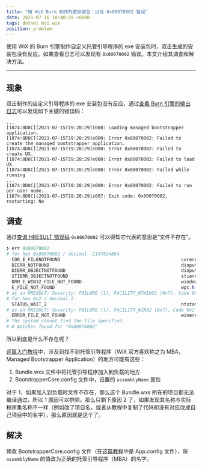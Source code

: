 ```yaml
---
title: "用 WiX Burn 制作托管安装包：出现 0x80070002 错误"
date: 2021-07-16 10:48:59 +0800
tags: dotnet msi wix
position: problem
---
```


使用 WiX 的 Burn 引擎制作自定义托管引导程序的 exe 安装包时，双击生成的安装包没有反应。如果查看日志可以发现有 `0x80070002` 错误。本文介绍其调查和解决方法。

---

<div id="toc"></div>

## 现象

双击制作的自定义引导程序的 exe 安装包没有反应，通过[查看 Burn 引擎的输出日志](https://blog.walterlv.com/post/how-to-view-wix-burn-installer-logs.html)可以发现如下关键的错误码：

```plaintext
...
[1874:8D8C][2021-07-15T19:28:29]i000: Loading managed bootstrapper application.
[1874:8D8C][2021-07-15T19:28:29]e000: Error 0x80070002: Failed to create the managed bootstrapper application.
[1874:8D8C][2021-07-15T19:28:29]e000: Error 0x80070002: Failed to create UX.
[1874:8D8C][2021-07-15T19:28:29]e000: Error 0x80070002: Failed to load UX.
[1874:8D8C][2021-07-15T19:28:29]e000: Error 0x80070002: Failed while running 
...
[1874:8D8C][2021-07-15T19:28:29]e000: Error 0x80070002: Failed to run per-user mode.
[1874:8D8C][2021-07-15T19:28:29]i007: Exit code: 0x80070002, restarting: No
```

## 调查

通过[查询 HRESULT 错误码](https://blog.walterlv.com/post/hresult-in-windows.html) `0x80070002` 可以得知它代表的意思是“文件不存在”。

```powershell
❯ err 0x80070002
# for hex 0x80070002 / decimal -2147024894
  COR_E_FILENOTFOUND                                             corerror.h
  DIERR_NOTFOUND                                                 dinput.h
  DIERR_OBJECTNOTFOUND                                           dinput.h
  STIERR_OBJECTNOTFOUND                                          stierr.h
  DRM_E_WIN32_FILE_NOT_FOUND                                     windowsplayready.h
  E_FILE_NOT_FOUND                                               wpc.h
# as an HRESULT: Severity: FAILURE (1), FACILITY_NTWIN32 (0x7), Code 0x2
# for hex 0x2 / decimal 2
  STATUS_WAIT_2                                                  ntstatus.h
# as an HRESULT: Severity: FAILURE (1), FACILITY_WIN32 (0x7), Code 0x2
  ERROR_FILE_NOT_FOUND                                           winerror.h
# The system cannot find the file specified.
# 8 matches found for "0x80070002"
```

所以到底是什么不存在呢？

[这篇入门教程](https://blog.walterlv.com/post/getting-started-with-wix-toolset-create-a-wpf-installer-ui)中，涉及到找不到托管引导程序（WiX 官方喜欢称之为 MBA，Managed Bootstrapper Application）的地方可能有这些：

1. Bundle.wxs 文件中将托管引导程序加入到负载的地方
2. BootstrapperCore.config 文件中，设置的 `assemblyName` 属性

对于 1，如果加入到负载时文件不存在，那么这个 Bundle.wxs 所在的项目都无法编译通过，所以 1 原因可以排除。那么只剩下原因 2 了，如果发现其名称与实际程序集名称不一样（例如改了项目名，或者从教程中复制了代码却没有对应改成自己项目中的名字），那么原因就是这个了。

## 解决

修改 BootstrapperCore.config 文件（在[这篇教程](https://blog.walterlv.com/post/getting-started-with-wix-toolset-create-a-wpf-installer-ui)中是 App.config 文件），将 `assemblyName` 的值改为正确的托管引导程序（MBA）的名字。

